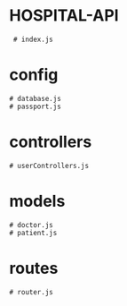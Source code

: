 # HOSPITAL-API
     # index.js
  # config
    # database.js
    # passport.js
  # controllers
    # userControllers.js
  # models
    # doctor.js
    # patient.js
  # routes
    # router.js
  # 
    
